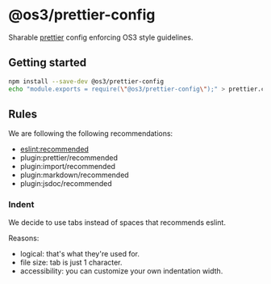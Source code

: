 # @os3/prettier-config

Sharable [prettier](https://prettier.io/) config enforcing OS3 style guidelines.

## Getting started

```bash
npm install --save-dev @os3/prettier-config
echo "module.exports = require(\"@os3/prettier-config\");" > prettier.config.cjs
```

## Rules

We are following the following recommendations:

- [eslint:recommended](https://eslint.org/docs/latest/rules/)
- plugin:prettier/recommended
- plugin:import/recommended
- plugin:markdown/recommended
- plugin:jsdoc/recommended

### Indent

We decide to use tabs instead of spaces that recommends eslint.

Reasons:

- logical: that's what they're used for.
- file size: tab is just 1 character.
- accessibility: you can customize your own indentation width.
